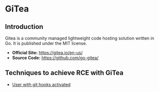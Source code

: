 # GiTea

## Introduction

Gitea is a community managed lightweight code hosting solution written in Go. It is published under the MIT license. 

 - **Official Site:** https://gitea.io/en-us/
 - **Source Code:** https://github.com/go-gitea/

## Techniques to achieve RCE with GiTea

 - [User with git hooks activated](./techniques/User-with-git-hooks-activated/README.md)